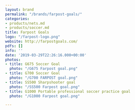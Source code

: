 ```yaml
---
layout: brand
permalink: "/brands/farpost-goals/"
categories:
- products/nets.md
- products/soccer.md
title: Farpost Goals
logo: "/farpost-logo.png"
website: http://farpostgoals.com/
pdfs: []
info: ''
date: '2019-03-29T22:26:16.000+00:00'
photos:
- title: G675 Soccer Goal
  photo: "/G675 Farpost goal.png"
- title: G700 Soccer Goal
  photo: "/G700 FARPOST goal.png"
- title: SS500 Sharpshooter goal
  photo: "/SS500 Farpost goal.png"
- title: G1000 Portable professional soccer practice goal
  photo: "/G1000 Farpost goal.png"

---
```

